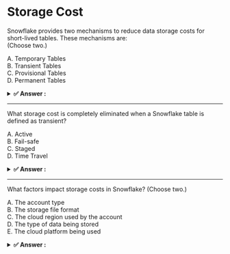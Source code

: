 # Storage Cost                                                                                                                                                      
Snowflake provides two mechanisms to reduce data storage costs for short-lived tables. These mechanisms are:                                                        
(Choose two.)                                                                                                                                                       
                                                                                                                                                                    
A. Temporary Tables<br>B. Transient Tables<br>C. Provisional Tables<br>D. Permanent Tables                                                                          
                                                                                                                                                                    
<details>                                                                                                                                                           
<summary><strong>✅ Answer : </strong></summary>                                                                                                                    
<strong>A, B</strong>                                                                                                                                               
                                                                                                                                                                    
The correct answer is A. Temporary Tables and B. Transient Tables. Snowflake offers these two distinct                                                              
table types designed specifically for short-term data storage, directly contributing to cost optimization by                                                        
reducing long-term storage expenditures. Temporary tables exist solely within a user session and are                                                                
automatically dropped at the session's end, meaning they consume storage only while the session is active.                                                          
This makes them ideal for intermediate results or data needed for a specific operation, where data                                                                  
persistence is not required. Transient tables, on the other hand, persist across sessions but are not subject to                                                    
Snowflake's time travel or fail-safe mechanisms. They are therefore cheaper than permanent tables as the                                                            
storage cost is lower because they do not store the additional snapshots needed for those features. These                                                           
table types are perfect for data that doesn't need to be recovered from point-in-time snapshots or require the                                                      
safeguards of fail-safe functionality. Option C, Provisional Tables, is not a standard table type in Snowflake.                                                     
Option D, Permanent tables, are designed for long-term storage and are not suited for reducing costs related                                                        
to short-lived data. By utilizing temporary or transient tables where appropriate, users can effectively manage                                                     
storage costs associated with ephemeral data processing tasks in Snowflake.                                                                                         
Authoritative Links for Further Research:                                                                                                                           
Snowflake Documentation on Table Types: https://docs.snowflake.com/en/sql-reference/ddl-table-types                                                                 
Snowflake Documentation on Temporary Tables: https://docs.snowflake.com/en/user-guide/tables-temptransient                                                          
Snowflake Documentation on Transient Tables: https://docs.snowflake.com/en/user-guide/tables-temptransient                                                          
</details>                                                                                                                                                          
                                                                                                                                                                    
                                                                                                                                                                    
---                                                                                                                                                                 
What storage cost is completely eliminated when a Snowflake table is defined as transient?                                                                          
                                                                                                                                                                    
A. Active<br>B. Fail-safe<br>C. Staged<br>D. Time Travel                                                                                                            
                                                                                                                                                                    
<details>                                                                                                                                                           
<summary><strong>✅ Answer : </strong></summary>                                                                                                                    
<strong>B</strong>                                                                                                                                                  
                                                                                                                                                                    
Snowflake's transient tables are designed to minimize storage costs by eliminating the fail-safe                                                                    
period. Fail-safe is a crucial data recovery mechanism in Snowflake, providing a 7-day (for                                                                         
standard accounts) window for recovering data after it has been dropped or corrupted. This                                                                          
recovery is achieved by maintaining data snapshots which consume storage. When a table is                                                                           
defined as transient, Snowflake does not maintain these fail-safe snapshots, immediately                                                                            
reclaiming the storage upon data removal. This means the storage cost associated with fail-safe,                                                                    
which is specifically tied to the data snapshots, is completely avoided. Time Travel, another data                                                                  
recovery feature, is still operational for transient tables, however its storage costs are not                                                                      
eliminated as Time Travel is still retained for a period of time as specified by the user. Active                                                                   
storage reflects the cost of data currently residing in the table, and staged storage is for data                                                                   
being loaded into Snowflake, both of which are not eliminated by creating a transient table.                                                                        
Therefore, only fail-safe storage costs are removed when using a transient table.                                                                                   
Further Reading:                                                                                                                                                    
Snowflake Documentation on Transient Tables: https://docs.snowflake.com/en/userguide/tables-transient-temporary                                                     
Snowflake Documentation on Fail-safe: https://docs.snowflake.com/en/user-guide/data-failsafe                                                                        
Snowflake Documentation on Time Travel: https://docs.snowflake.com/en/user-guide/data-timetravel                                                                    
</details>                                                                                                                                                          
                                                                                                                                                                    
                                                                                                                                                                    
---                                                                                                                                                                 
What factors impact storage costs in Snowflake? (Choose two.)                                                                                                       
                                                                                                                                                                    
A. The account type<br>B. The storage file format<br>C. The cloud region used by the account<br>D. The type of data being stored<br>E. The cloud platform being used
                                                                                                                                                                    
<details>                                                                                                                                                           
<summary><strong>✅ Answer : </strong></summary>                                                                                                                    
<strong>A, C</strong>                                                                                                                                               
                                                                                                                                                                    
The correct answer is A and C. Storage costs in Snowflake are primarily influenced by                                                                               
the volume of data stored and the duration it is held. However, specific factors within the                                                                         
Snowflake environment also contribute significantly to these expenses. Option A, the                                                                                
account type, directly impacts storage costs. Different Snowflake account editions                                                                                  
(Standard, Enterprise, Business Critical) come with varying pricing structures, including                                                                           
potential discounts on storage based on consumption commitments. Hence, the chosen                                                                                  
account type will affect the base rate applied to storage consumption. Option C, the                                                                                
cloud region used by the account, also impacts costs because Snowflake's pricing varies                                                                             
across different cloud providers (AWS, Azure, GCP) and regions. This variation is based                                                                             
on the costs Snowflake incurs from those cloud providers. The location of data storage                                                                              
directly affects the price due to regional differences in infrastructure costs.                                                                                     
Option B, the storage file format, does not directly impact Snowflake's storage costs.                                                                              
Snowflake stores data in an internal, optimized format regardless of the original input                                                                             
format. Option D, the type of data being stored, does not affect storage pricing either,                                                                            
Snowflake charges based on the amount of data, not the type (e.g., text, images,                                                                                    
numeric). Option E, the cloud platform being used, indirectly impacts pricing via regional                                                                          
differences (as mentioned in option C) but it is not a direct factor because Snowflake                                                                              
charges are independent of underlying cloud platform. Therefore, options A and C are                                                                                
the primary factors directly influencing storage costs.                                                                                                             
Further research on Snowflake storage costs can be found at:                                                                                                        
Snowflake Pricing Guide: Provides a comprehensive overview of Snowflake's pricing                                                                                   
model, including different account types and regional variations.                                                                                                   
Snowflake Storage Costs: Snowflake documentation outlining specifics on how storage                                                                                 
costs are calculated.                                                                                                                                               
Snowflake Regional Availability: Details regions where Snowflake is available which can                                                                             
help determine cost differences for various locations.                                                                                                              
</details>                                                                                                                                                          
                                                                                                                                                                    
                                                                                                                                                                    
